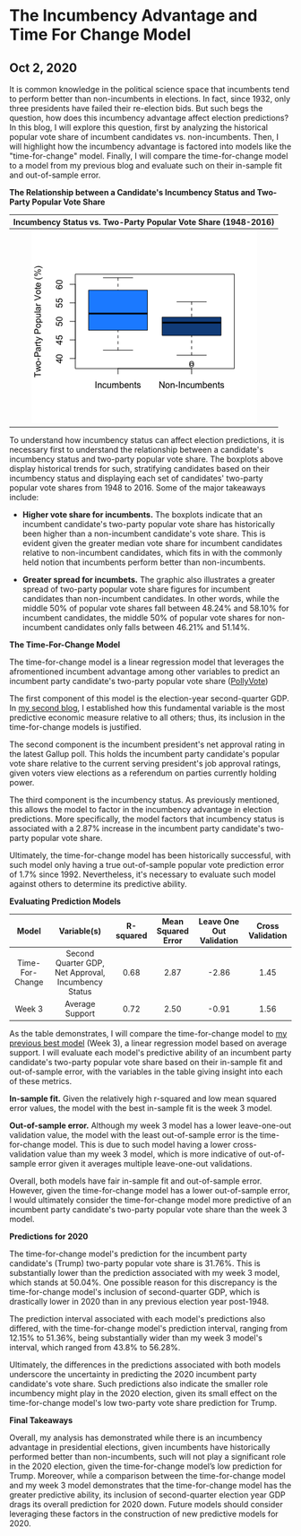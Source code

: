 # The Incumbency Advantage and Time For Change Model
## Oct 2, 2020

It is common knowledge in the political science space that incumbents tend to perform better than non-incumbents in elections. In fact, since 1932, only three presidents have failed their re-election bids. But such begs the question, how does this incumbency advantage affect election predictions? In this blog, I will explore this question, first by analyzing the historical popular vote share of incumbent candidates vs. non-incumbents. Then, I will highlight how the incumbency advantage is factored into models like the "time-for-change" model. Finally, I will compare the time-for-change model to a model from my previous blog and evaluate such on their in-sample fit and out-of-sample error. 

**The Relationship between a Candidate's Incumbency Status and Two-Party Popular Vote Share** 

|Incumbency Status vs. Two-Party Popular Vote Share (1948-2016) |
|:-:|
|![](Incumbent1.png)|

To understand how incumbency status can affect election predictions, it is necessary first to understand the relationship between a candidate's incumbency status and two-party popular vote share. The boxplots above display historical trends for such, stratifying candidates based on their incumbency status and displaying each set of candidates' two-party popular vote shares from 1948 to 2016. Some of the major takeaways include:

* **Higher vote share for incumbents.** The boxplots indicate that an incumbent candidate's two-party popular vote share has historically been higher than a non-incumbent candidate's vote share. This is evident given the greater median vote share for incumbent candidates relative to non-incumbent candidates, which fits in with the commonly held notion that incumbents perform better than non-incumbents.

* **Greater spread for incumbets.** The graphic also illustrates a greater spread of two-party popular vote share figures for incumbent candidates than non-incumbent candidates. In other words, while the middle 50% of popular vote shares fall between 48.24% and 58.10% for incumbent candidates, the middle 50% of popular vote shares for non-incumbent candidates only falls between 46.21% and 51.14%. 

**The Time-For-Change Model** 

The time-for-change model is a linear regression model that leverages the afromentioned incumbent advantage among other variables to predict an incumbent party candidate's two-party popular vote share ([PollyVote](https://pollyvote.com/en/components/models/retrospective/fundamentals-plus-models/time-for-change-model/))

The first component of this model is the election-year second-quarter GDP. In [my second blog](Second_Blog_Economy.md), I established how this fundamental variable is the most predictive economic measure relative to all others; thus, its inclusion in the time-for-change models is justified. 

The second component is the incumbent president's net approval rating in the latest Gallup poll. This holds the incumbent party candidate's popular vote share relative to the current serving president's job approval ratings, given voters view elections as a referendum on parties currently holding power.

The third component is the incumbency status. As previously mentioned, this allows the model to factor in the incumbency advantage in election predictions. More specifically, the model factors that incumbency status is associated with a 2.87% increase in the incumbent party candidate's two-party popular vote share. 

Ultimately, the time-for-change model has been historically successful, with such model only having a true out-of-sample popular vote prediction error of 1.7% since 1992. Nevertheless, it's necessary to evaluate such model against others to determine its predictive ability. 

**Evaluating Prediction Models** 

|Model | Variable(s)  | R-squared  | Mean Squared Error   | Leave One Out Validation   | Cross Validation  |
|:-:|:-:|:-:|:-:|:-:|:-:|
| Time-For-Change | Second Quarter GDP, Net Approval, Incumbency Status | 0.68 | 2.87  | -2.86  | 1.45  |
| Week 3 | Average Support  | 0.72  | 2.50   | -0.91  | 1.56   |

As the table demonstrates, I will compare the time-for-change model to [my previous best model](Third_Blog_Polls.md) (Week 3), a linear regression model based on average support. I will evaluate each model's predictive ability of an incumbent party candidate's two-party popular vote share based on their in-sample fit and out-of-sample error, with the variables in the table giving insight into each of these metrics.

**In-sample fit.** Given the relatively high r-squared and low mean squared error values, the model with the best in-sample fit is the week 3 model.

**Out-of-sample error.** Although my week 3 model has a lower leave-one-out validation value, the model with the least out-of-sample error is the time-for-change model. This is due to such model having a lower cross-validation value than my week 3 model, which is more indicative of out-of-sample error given it averages multiple leave-one-out validations.

Overall, both models have fair in-sample fit and out-of-sample error. However, given the time-for-change model has a lower out-of-sample error, I would ultimately consider the time-for-change model more predictive of an incumbent party candidate's two-party popular vote share than the week 3 model. 

**Predictions for 2020** 

The time-for-change model's prediction for the incumbent party candidate's (Trump) two-party popular vote share is 31.76%. This is substantially lower than the prediction associated with my week 3 model, which stands at 50.04%. One possible reason for this discrepancy is the time-for-change model's inclusion of second-quarter GDP, which is drastically lower in 2020 than in any previous election year post-1948. 

The prediction interval associated with each model's predictions also differed, with the time-for-change model's prediction interval, ranging from 12.15% to 51.36%, being substantially wider than my week 3 model's interval, which ranged from 43.8% to 56.28%. 

Ultimately, the differences in the predictions associated with both models underscore the uncertainty in predicting the 2020 incumbent party candidate's vote share. Such predictions also indicate the smaller role incumbency might play in the 2020 election, given its small effect on the time-for-change model's low two-party vote share prediction for Trump. 

**Final Takeaways** 

Overall, my analysis has demonstrated while there is an incumbency advantage in presidential elections, given incumbents have historically performed better than non-incumbents, such will not play a significant role in the 2020 election, given the time-for-change model’s low prediction for Trump. Moreover, while a comparison between the time-for-change model and my week 3 model demonstrates that the time-for-change model has the greater predictive ability, its inclusion of second-quarter election year GDP drags its overall prediction for 2020 down. Future models should consider leveraging these factors in the construction of new predictive models for 2020. 





